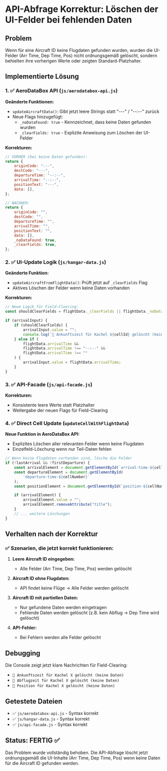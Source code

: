# API-Abfrage Korrektur: Löschen der UI-Felder bei fehlenden Daten

## Problem

Wenn für eine Aircraft ID keine Flugdaten gefunden wurden, wurden die UI-Felder (Arr Time, Dep Time, Pos) nicht ordnungsgemäß gelöscht, sondern behielten ihre vorherigen Werte oder zeigten Standard-Platzhalter.

## Implementierte Lösung

### 1. ✅ AeroDataBox API (`js/aerodatabox-api.js`)

**Geänderte Funktionen:**

- `updateAircraftData()`: Gibt jetzt leere Strings statt "---" / "--:--" zurück
- Neue Flags hinzugefügt:
  - `_noDataFound: true` - Kennzeichnet, dass keine Daten gefunden wurden
  - `_clearFields: true` - Explizite Anweisung zum Löschen der UI-Felder

**Korrekturen:**

```javascript
// VORHER (bei keine Daten gefunden):
return {
	originCode: "---",
	destCode: "---",
	departureTime: "--:--",
	arrivalTime: "--:--",
	positionText: "---",
	data: [],
};

// NACHHER:
return {
	originCode: "",
	destCode: "",
	departureTime: "",
	arrivalTime: "",
	positionText: "",
	data: [],
	_noDataFound: true,
	_clearFields: true,
};
```

### 2. ✅ UI-Update Logik (`js/hangar-data.js`)

**Geänderte Funktion:**

- `updateAircraftFromFlightData()`: Prüft jetzt auf `_clearFields` Flag
- Aktives Löschen der Felder wenn keine Daten vorhanden

**Korrekturen:**

```javascript
// Neue Logik für Field-Clearing:
const shouldClearFields = flightData._clearFields || flightData._noDataFound;

if (arrivalInput) {
	if (shouldClearFields) {
		arrivalInput.value = "";
		console.log(`🧹 Ankunftszeit für Kachel ${cellId} gelöscht (keine Daten)`);
	} else if (
		flightData.arrivalTime &&
		flightData.arrivalTime !== "--:--" &&
		flightData.arrivalTime !== ""
	) {
		arrivalInput.value = flightData.arrivalTime;
	}
}
```

### 3. ✅ API-Facade (`js/api-facade.js`)

**Korrekturen:**

- Konsistente leere Werte statt Platzhalter
- Weitergabe der neuen Flags für Field-Clearing

### 4. ✅ Direct Cell Update (`updateCellWithFlightData`)

**Neue Funktion in AeroDataBox API:**

- Explizites Löschen aller relevanten Felder wenn keine Flugdaten
- Einzelfeld-Löschung wenn nur Teil-Daten fehlen

```javascript
// Wenn keine Flugdaten vorhanden sind, lösche die Felder
if (!lastArrival && !firstDeparture) {
	const arrivalElement = document.getElementById(`arrival-time-${cellNumber}`);
	const departureElement = document.getElementById(
		`departure-time-${cellNumber}`
	);
	const positionElement = document.getElementById(`position-${cellNumber}`);

	if (arrivalElement) {
		arrivalElement.value = "";
		arrivalElement.removeAttribute("title");
	}
	// ... weitere Löschungen
}
```

## Verhalten nach der Korrektur

### ✅ Szenarien, die jetzt korrekt funktionieren:

1. **Leere Aircraft ID eingegeben:**

   - Alle Felder (Arr Time, Dep Time, Pos) werden gelöscht

2. **Aircraft ID ohne Flugdaten:**

   - API findet keine Flüge → Alle Felder werden gelöscht

3. **Aircraft ID mit partiellen Daten:**

   - Nur gefundene Daten werden eingetragen
   - Fehlende Daten werden gelöscht (z.B. kein Abflug → Dep Time wird gelöscht)

4. **API-Fehler:**
   - Bei Fehlern werden alle Felder gelöscht

## Debugging

Die Console zeigt jetzt klare Nachrichten für Field-Clearing:

- `🧹 Ankunftszeit für Kachel X gelöscht (keine Daten)`
- `🧹 Abflugzeit für Kachel X gelöscht (keine Daten)`
- `🧹 Position für Kachel X gelöscht (keine Daten)`

## Getestete Dateien

- ✅ `js/aerodatabox-api.js` - Syntax korrekt
- ✅ `js/hangar-data.js` - Syntax korrekt
- ✅ `js/api-facade.js` - Syntax korrekt

## Status: FERTIG ✅

Das Problem wurde vollständig behoben. Die API-Abfrage löscht jetzt ordnungsgemäß die UI-Inhalte (Arr Time, Dep Time, Pos) wenn keine Daten für die Aircraft ID gefunden werden.
